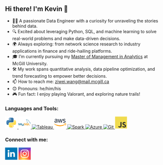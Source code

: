 ## Hi there! I'm Kevin 👋

- 👨‍💻 A passionate Data Engineer with a curiosity for unraveling the stories behind data.  
- 🔍 Excited about leveraging Python, SQL, and machine learning to solve real-world problems and make data-driven decisions.  
- 🌍 Always exploring: from network science research to industry applications in finance and ride-hailing platforms.  
- 🎓 I’m currently pursuing my [Master of Management in Analytics](https://www.mcgill.ca/) at McGill University.  
- 🛠️ My work spans quantitative analysis, data pipeline optimization, and trend forecasting to empower better decisions.  
- 📫 How to reach me: [ziwei.wang@mail.mcgill.ca](mailto:ziwei.wang@mail.mcgill.ca)  
- 😊 Pronouns: he/him/his  
- 🎮 Fun fact: I enjoy playing Valorant, and exploring nature trails!  

### Languages and Tools:
<p align="left">
    <a href="https://www.python.org/" target="_blank">
        <img src="https://raw.githubusercontent.com/devicons/devicon/master/icons/python/python-original.svg" alt="Python" width="40" height="40"/>
    </a>
    <a href="https://www.microsoft.com/en-us/sql-server" target="_blank">
        <img src="https://raw.githubusercontent.com/devicons/devicon/master/icons/mysql/mysql-original-wordmark.svg" alt="SQL" width="40" height="40"/>
    </a>
    <a href="https://www.tableau.com/" target="_blank">
        <img src="https://cdn.worldvectorlogo.com/logos/tableau-software.svg" alt="Tableau" width="40" height="40"/>
    </a>
    <a href="https://aws.amazon.com/" target="_blank">
        <img src="https://raw.githubusercontent.com/devicons/devicon/master/icons/amazonwebservices/amazonwebservices-original-wordmark.svg" alt="AWS" width="40" height="40"/>
    </a>
    <a href="https://spark.apache.org/" target="_blank">
        <img src="https://upload.wikimedia.org/wikipedia/commons/f/f3/Apache_Spark_logo.svg" alt="Spark" width="40" height="40"/>
    </a>
    <a href="https://azure.microsoft.com/" target="_blank">
        <img src="https://www.vectorlogo.zone/logos/microsoft_azure/microsoft_azure-icon.svg" alt="Azure" width="40" height="40"/>
    </a>
    <a href="https://git-scm.com/" target="_blank">
        <img src="https://www.vectorlogo.zone/logos/git-scm/git-scm-icon.svg" alt="Git" width="40" height="40"/>
    </a>
    <a href="https://developer.mozilla.org/en-US/docs/Web/JavaScript" target="_blank">
        <img src="https://raw.githubusercontent.com/devicons/devicon/master/icons/javascript/javascript-original.svg" alt="JavaScript" width="40" height="40"/>
    </a>
</p>

### Connect with me:
<a href="https://www.linkedin.com/in/kevin-wang-mcgill/" target="_blank">
    <img src="https://raw.githubusercontent.com/edent/SuperTinyIcons/master/images/svg/linkedin.svg" alt="LinkedIn" width="40" /></a>
<a href="https://www.instagram.com/kevinwang4679/" target="_blank">
    <img src="https://raw.githubusercontent.com/edent/SuperTinyIcons/master/images/svg/instagram.svg" alt="Instagram" width="40" /></a>


